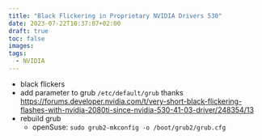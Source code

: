 ```yaml
---
title: "Black Flickering in Proprietary NVIDIA Drivers 530"
date: 2023-07-22T10:37:07+02:00
draft: true
toc: false
images:
tags:
  - NVIDIA
---
```


- black flickers
- add parameter to grub `/etc/default/grub` thanks https://forums.developer.nvidia.com/t/very-short-black-flickering-flashes-with-nvidia-2080ti-since-nvidia-530-41-03-driver/248354/13
- rebuild grub
    - openSuse: `sudo grub2-mkconfig -o /boot/grub2/grub.cfg`

